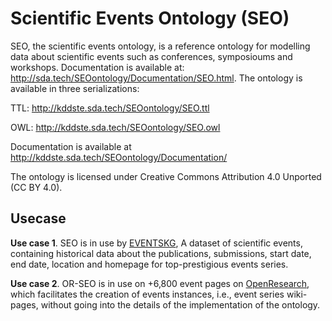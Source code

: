 # Scientific Events Ontology (SEO)

SEO, the scientific events ontology, is a reference ontology for modelling data about scientific events such as conferences, symposioums and workshops.
Documentation is available at: http://sda.tech/SEOontology/Documentation/SEO.html.
The ontology is available in three serializations:

TTL: http://kddste.sda.tech/SEOontology/SEO.ttl

OWL: http://kddste.sda.tech/SEOontology/SEO.owl


Documentation is available at http://kddste.sda.tech/SEOontology/Documentation/

The ontology is licensed under Creative Commons Attribution 4.0 Unported (CC BY 4.0).

## Usecase


**Use case 1**. SEO is in use by [EVENTSKG](http://kddste.sda.tech/EVENTSKG-Dataset/EVENTSKG_R2.html), 	A dataset of scientific events, containing historical data about the publications, submissions, start date, end date, location and homepage for top-prestigious events series.

**Use case 2**. OR-SEO is in use on +6,800 event pages on  [OpenResearch](https://www.openresearch.org/wiki/Main_Page), which facilitates the  creation of events instances, i.e., event series wiki-pages, without going into the details of the implementation of the ontology.
